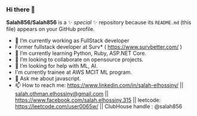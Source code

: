 ### Hi there 👋


**Salah856/Salah856** is a ✨ _special_ ✨ repository because its `README.md` (this file) appears on your GitHub profile.



- 🔭 I’m currently working as FullStack developer
- Former fullstack developer at Surv* ( https://www.survbetter.com/ )
- 🌱 I’m currently learning Python, Ruby, ASP.NET Core. 
- 👯 I’m looking to collaborate on opensource projects. 
- 🤔 I’m looking for help with ML, AI. 
- I'm currently trainee at AWS MCIT ML program. 
- 💬 Ask me about javascript. 
- 📫 How to reach me: https://www.linkedin.com/in/salah-elhossiny/ 
 || salah.othman.elhossiny@gmail.com 
 || https://www.facebook.com/salah.elhossiny.315 
 || leetcode: https://leetcode.com/user0065w/
 || ClubHouse handle : @salah856 

